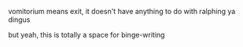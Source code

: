vomitorium means exit, it doesn't have anything to do with ralphing ya dingus

but yeah, this is totally a space for binge-writing